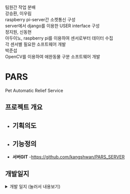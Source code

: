 팀원간 작업 분배  
강승환, 이우림  
raspberry pi-server간 소켓통신 구성  
server에서 django를 이용한 USER interface 구성  
정지원, 신동현  
아두이노, raspberry pi를 이용하여 센서로부터 데이터 수집  
각 센서별 필요한 소프트웨어 개발  
박준섭  
OpenCV를 이용하여 애완동물 구분 소프트웨어 개발

# PARS
Pet Automatic Relief Service

<!-- <p align="center"><img src="" width=""></p> -->

## 프로젝트 개요
- __기획의도__
    - 
- __기능정의__
    - 
- __서버GIT__
    -https://github.com/kangshwan/PARS_SERVER

## 개발일지
<details>
<summary> 개발 일지  (눌러서 내용보기) </summary>
<div markdown="1">

## 👩🏽‍💻 6월 11일 (목)
#### To Do
- 깃허브 환경 설정
- Raspberry pi port forwarding
- AWS 서버 파기
- OpenCV를 위한 개발환경 구성
- README.md 페이지 작성
- git remote repo2개 연결하는것 찾아보기
<br>

## 👩🏽‍💻 6월 12일 (금)
#### To Do
- OpenCV를 위한 개발환경 구성
- git remote repo2개 연결하는것 찾아보기
#### Complete
>kang
- 깃허브 환경 설정
- 포트포워딩
- README.md 작성(지속적인 update 예정)
- AWS 서버 생성
<br>

## 👩🏽‍💻 6월 13일 (토)
#### To Do
- OpenCV를 위한 개발환경 구성
- git remote repo2개 연결하는것 찾아보기
- roadcell 2개 동시 제어 방법 찾아보기
- motor를 이용한 사료, 물 통로 on/off 방법 찾아보기
- roadcell에 조건문을 추가하여 효율적인 관리방법 찾아보기
#### Complete
>kang
- git push할 경우 username입력 자동화
>jiwon
- raspberrypi에 roadcell module(aduino)를 연결하여 제어
<br>

## 👩🏽‍💻 6월 14일 (일)
#### To Do

#### Complete
>jiwon
- roadcell module을 통해 언제 얼마나 밥을 먹기 시작하여 
  식사가 종료했는지 출력하고 출력데이터 output.txt에 저장
<br>
## 참고 자료
<!-- - []() -->

